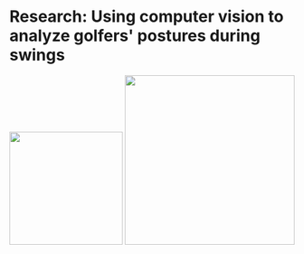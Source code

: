# Research: Using computer vision to analyze golfers' postures during swings

<img src="https://github.com/user-attachments/assets/54c9e5ef-4fa7-4d7d-b0a6-fdfada0219e0" width="200">

<img src="https://github.com/user-attachments/assets/91edbad4-aeea-4a1f-afc0-c231287d336f" width="300">



